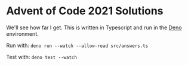 # Advent of Code 2021 Solutions

We'll see how far I get. This is written in Typescript and run in the
[Deno](https://deno.land/) environment.

Run with: `deno run --watch --allow-read src/answers.ts`

Test with: `deno test --watch`
